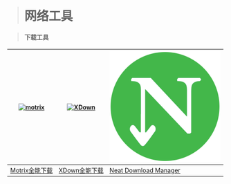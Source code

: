 > # <i class="bi bi-globe"></i> 网络工具

>    #### 下载工具

| [![motrix](https://s.motrix.app/images/app-icon-square.png)](https://motrix.app/zh-CN/download) |[![XDown](https://www.xdown.org/favicon.ico)](https://www.xdown.org/) | [![NDM](_media/NDM.png)](www.neatdownloadmanager.com)
|--- | --- | --- |
| [Motrix全能下载](https://motrix.app/zh-CN/download) |  [XDown全能下载](https://www.xdown.org) | [Neat Download Manager](www.neatdownloadmanager.com)  |
